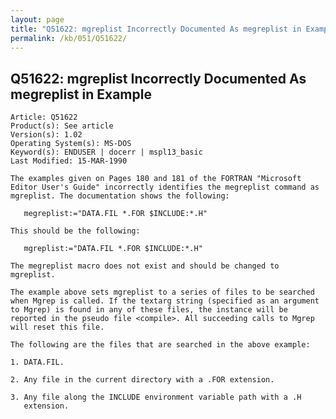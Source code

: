 ```yaml
---
layout: page
title: "Q51622: mgreplist Incorrectly Documented As megreplist in Example"
permalink: /kb/051/Q51622/
---
```


## Q51622: mgreplist Incorrectly Documented As megreplist in Example

	Article: Q51622
	Product(s): See article
	Version(s): 1.02
	Operating System(s): MS-DOS
	Keyword(s): ENDUSER | docerr | mspl13_basic
	Last Modified: 15-MAR-1990
	
	The examples given on Pages 180 and 181 of the FORTRAN "Microsoft
	Editor User's Guide" incorrectly identifies the megreplist command as
	mgreplist. The documentation shows the following:
	
	   megreplist:="DATA.FIL *.FOR $INCLUDE:*.H"
	
	This should be the following:
	
	   mgreplist:="DATA.FIL *.FOR $INCLUDE:*.H"
	
	The megreplist macro does not exist and should be changed to
	mgreplist.
	
	The example above sets mgreplist to a series of files to be searched
	when Mgrep is called. If the textarg string (specified as an argument
	to Mgrep) is found in any of these files, the instance will be
	reported in the pseudo file <compile>. All succeeding calls to Mgrep
	will reset this file.
	
	The following are the files that are searched in the above example:
	
	1. DATA.FIL.
	
	2. Any file in the current directory with a .FOR extension.
	
	3. Any file along the INCLUDE environment variable path with a .H
	   extension.
